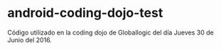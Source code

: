 # android-coding-dojo-test
Código utilizado en la coding dojo de Globallogic del día Jueves 30 de Junio del 2016.
